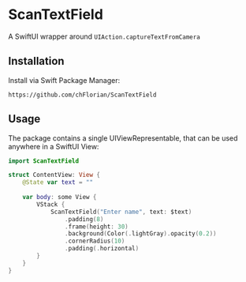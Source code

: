 # ScanTextField

A SwiftUI wrapper around `UIAction.captureTextFromCamera`

## Installation

Install via Swift Package Manager:

```
https://github.com/chFlorian/ScanTextField
```

## Usage

The package contains a single UIViewRepresentable, that can be used anywhere in a SwiftUI View:

```swift
import ScanTextField
```

```swift
struct ContentView: View {
    @State var text = ""
    
    var body: some View {
        VStack {
            ScanTextField("Enter name", text: $text)
                .padding(8)
                .frame(height: 30)
                .background(Color(.lightGray).opacity(0.2))
                .cornerRadius(10)
                .padding(.horizontal)
        }
    }
}
```

